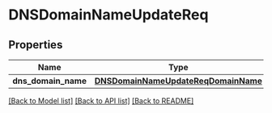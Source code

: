 # DNSDomainNameUpdateReq

## Properties
Name | Type | Description | Notes
------------ | ------------- | ------------- | -------------
**dns_domain_name** | [**DNSDomainNameUpdateReqDomainName**](DNSDomainNameUpdateReqDomainName.md) |  | 

[[Back to Model list]](../README.md#documentation-for-models) [[Back to API list]](../README.md#documentation-for-api-endpoints) [[Back to README]](../README.md)


